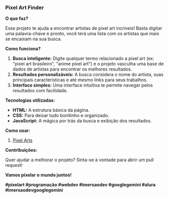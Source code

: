### **Pixel Art Finder** 

**O que faz?**

Esse projeto te ajuda a encontrar artistas de pixel art incríveis! Basta digitar uma palavra-chave e pronto, você terá uma lista com os artistas que mais se encaixam na sua busca. 

**Como funciona?**

1. **Busca inteligente:** Digite qualquer termo relacionado a pixel art (ex: "pixel art brasileiro", "anime pixel art") e o projeto vasculha uma base de dados de artistas para encontrar os melhores resultados.
2. **Resultados personalizáveis:** A busca considera o nome do artista, suas principais características e até mesmo links para seus trabalhos.
3. **Interface simples:** Uma interface intuitiva te permite navegar pelos resultados com facilidade.

**Tecnologias utilizadas:**

* **HTML:** A estrutura básica da página.
* **CSS:** Para deixar tudo bonitinho e organizado.
* **JavaScript:** A mágica por trás da busca e exibição dos resultados.

**Como usar:**

1. [Pixel Arts](pixel-arts-one.vercel.app)

**Contribuições:**

Quer ajudar a melhorar o projeto? Sinta-se à vontade para abrir um pull request!


**Vamos pixelar o mundo juntos!** 

**#pixelart #programação #webdev #imersaodev #googlegemini #alura #imersaodevgooglegemini**
